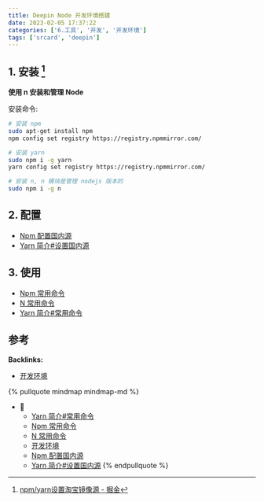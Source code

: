 ```yaml
---
title: Deepin Node 开发环境搭建
date: 2023-02-05 17:37:22
categories: ['6.工具', '开发', '开发环境']
tags: ['srcard', 'deepin']
---
```

  
  
## 1. 安装 [^1]

**使用 n 安装和管理 Node** 

安装命令:

```sh
# 安装 npm
sudo apt-get install npm
npm config set registry https://registry.npmmirror.com/

# 安装 yarn
sudo npm i -g yarn
yarn config set registry https://registry.npmmirror.com/

# 安装 n, n 模块是管理 nodejs 版本的
sudo npm i -g n

```
    
  
## 2. 配置

- [Npm 配置国内源](../6d601709f7477b517baf2a678bf0221c6bd7e53c)
- [Yarn 简介#设置国内源](../783e6c1b8b76139f2840a078b9e9bd8817d41c3f/#设置国内源)
  
  
## 3. 使用

- [Npm 常用命令](../9907c57e67333c562c3494060e11a99492819663)
- [N 常用命令](../1c49ae91b656f5d2caa0311bc6cfce64372e7f4e)
- [Yarn 简介#常用命令](../783e6c1b8b76139f2840a078b9e9bd8817d41c3f/#常用命令)
  
  
## 参考

[^1]: [npm/yarn设置淘宝镜像源 - 掘金](https://juejin.cn/post/6844903889087496200)

**Backlinks:**

- [开发环境](../8ed3626f24d1fafe372135071b6d2bc66a7b7436)

{% pullquote mindmap mindmap-md %}
- 🔵
  - [Yarn 简介#常用命令](../783e6c1b8b76139f2840a078b9e9bd8817d41c3f/#常用命令)
  - [Npm 常用命令](../9907c57e67333c562c3494060e11a99492819663)
  - [N 常用命令](../1c49ae91b656f5d2caa0311bc6cfce64372e7f4e)
  - [开发环境](../8ed3626f24d1fafe372135071b6d2bc66a7b7436)
  - [Npm 配置国内源](../6d601709f7477b517baf2a678bf0221c6bd7e53c)
  - [Yarn 简介#设置国内源](../783e6c1b8b76139f2840a078b9e9bd8817d41c3f/#设置国内源)
{% endpullquote %}